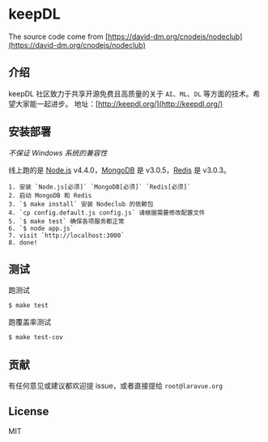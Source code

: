 keepDL
=

The source code come from [https://david-dm.org/cnodejs/nodeclub](https://david-dm.org/cnodejs/nodeclub)

## 介绍

keepDL 社区致力于共享开源免费且高质量的关于 `AI`、`ML`、`DL` 等方面的技术。希望大家能一起进步。
地址：[http://keepdl.org/](http://keepdl.org/)

## 安装部署

*不保证 Windows 系统的兼容性*

线上跑的是 [Node.js](https://nodejs.org) v4.4.0，[MongoDB](https://www.mongodb.org) 是 v3.0.5，[Redis](http://redis.io) 是 v3.0.3。

```
1. 安装 `Node.js[必须]` `MongoDB[必须]` `Redis[必须]`
2. 启动 MongoDB 和 Redis
3. `$ make install` 安装 Nodeclub 的依赖包
4. `cp config.default.js config.js` 请根据需要修改配置文件
5. `$ make test` 确保各项服务都正常
6. `$ node app.js`
7. visit `http://localhost:3000`
8. done!
```

## 测试

跑测试

```bash
$ make test
```

跑覆盖率测试

```bash
$ make test-cov
```

## 贡献

有任何意见或建议都欢迎提 issue，或者直接提给 `root@laravue.org`

## License

MIT
